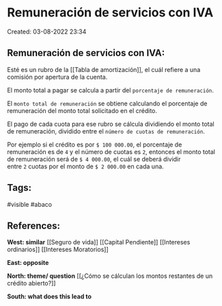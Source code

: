 # Remuneración de servicios con IVA

Created: 03-08-2022 23:34

## <span class="pink"> **Remuneración de servicios con IVA:** </span>
Esté es un rubro de la [[Tabla de amortización]], el cuál refiere a una comisión por apertura de la cuenta. 

El monto total a pagar se calcula a partir del `porcentaje de remuneración`. 

El `monto total de remuneración`  se obtiene calculando el porcentaje de remuneración del monto total solicitado en el crédito.  
  
El pago de cada cuota para ese rubro se cálcula dividiendo el monto total de remuneración, dividido entre el `número de cuotas de remuneración`.  
  
Por ejemplo si el crédito es por `$ 100 000.00`, el porcentaje de remuneración es de `4` y el número de cuotas es `2`, entonces el monto total de remuneración será de `$ 4 000.00`, el cuál se deberá dividir entre `2` cuotas por el monto de `$ 2 000.00` en cada una.

## <span class="orange"> **Tags:**</span>
<span class="tag"> #visible</span> <span class="tag"> #abaco </span>

## <span class="green"> **References:**</span>


<span class="blue"> **West: similar** </span>
[[Seguro de vida]]
[[Capital Pendiente]]
[[Intereses ordinarios]]
[[Intereses Moratorios]]

<span class="blue"> **East: opposite** </span>

<span class="blue"> **North: theme/ question** </span>
[[¿Cómo se cálculan los montos restantes de un crédito abierto?]]

<span class="blue"> **South: what does this lead to** </span>